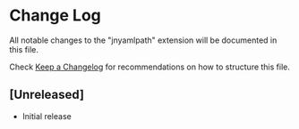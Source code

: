 # Change Log

All notable changes to the "jnyamlpath" extension will be documented in this file.

Check [Keep a Changelog](http://keepachangelog.com/) for recommendations on how to structure this file.

## [Unreleased]

- Initial release